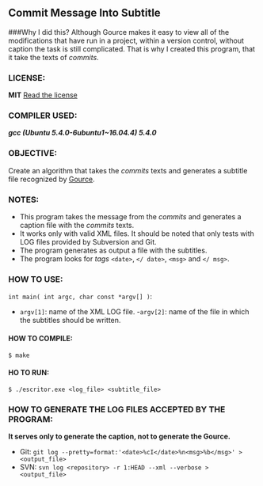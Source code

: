 ## Commit Message Into Subtitle

###Why I did this?
Although Gource makes it easy to view all of the modifications that have run in a project, within a version control, without caption the task is still complicated. That is why I created this program, that it take the texts of *commits*.

### LICENSE:
**MIT**
[Read the license](LICENSE)

### COMPILER USED:
***gcc (Ubuntu 5.4.0-6ubuntu1~16.04.4) 5.4.0***

### OBJECTIVE:
Create an algorithm that takes the *commits* texts and generates a subtitle file recognized by [Gource](https://github.com/acaudwell/Gource).

### NOTES:
- This program takes the message from the *commits* and generates a caption file with the *commits* texts.
- It works only with valid XML files. It should be noted that only tests with LOG files provided by Subversion and Git.
- The program generates as output a file with the subtitles.
- The program looks for *tags* `<date>`, `</ date>`, `<msg>` and `</ msg>`.

### HOW TO USE:
 `int main( int argc, char const *argv[] )`:
  - `argv[1]`: name of the XML LOG file.
  -`argv[2]`: name of the file in which the subtitles should be written.

#### HOW TO COMPILE:
`$ make`

#### HO TO RUN:
`$ ./escritor.exe <log_file> <subtitle_file>`

### HOW TO GENERATE THE LOG FILES ACCEPTED BY THE PROGRAM:

**It serves only to generate the caption, not to generate the Gource.**

- Git: `git log --pretty=format:'<date>%cI</date>%n<msg>%b</msg>' > <output_file>`
- SVN: `svn log <repository> -r 1:HEAD --xml --verbose > <output_file>`
